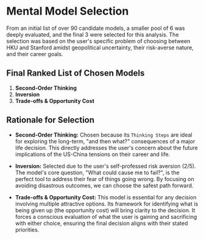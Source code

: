 # Mental Model Selection

From an initial list of over 90 candidate models, a smaller pool of 6 was deeply evaluated, and the final 3 were selected for this analysis. The selection was based on the user's specific problem of choosing between HKU and Stanford amidst geopolitical uncertainty, their risk-averse nature, and their career goals.

## Final Ranked List of Chosen Models

1.  **Second-Order Thinking**
2.  **Inversion**
3.  **Trade-offs & Opportunity Cost**

## Rationale for Selection

*   **Second-Order Thinking:** Chosen because its `Thinking Steps` are ideal for exploring the long-term, "and then what?" consequences of a major life decision. This directly addresses the user's concern about the future implications of the US-China tensions on their career and life.

*   **Inversion:** Selected due to the user's self-professed risk aversion (2/5). The model's core question, "What could cause me to fail?", is the perfect tool to address their fear of things going wrong. By focusing on avoiding disastrous outcomes, we can choose the safest path forward.

*   **Trade-offs & Opportunity Cost:** This model is essential for any decision involving multiple attractive options. Its framework for identifying what is being given up (the opportunity cost) will bring clarity to the decision. It forces a conscious evaluation of what the user is gaining and sacrificing with either choice, ensuring the final decision aligns with their stated priorities.
